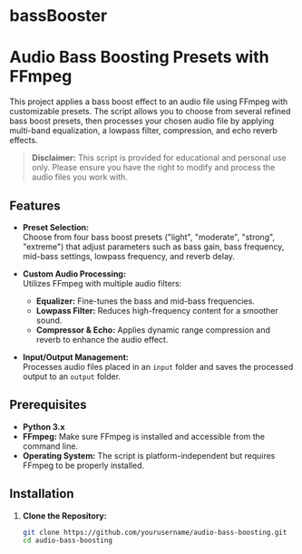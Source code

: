 # bassBooster
# Audio Bass Boosting Presets with FFmpeg

This project applies a bass boost effect to an audio file using FFmpeg with customizable presets. The script allows you to choose from several refined bass boost presets, then processes your chosen audio file by applying multi-band equalization, a lowpass filter, compression, and echo reverb effects.

> **Disclaimer:** This script is provided for educational and personal use only. Please ensure you have the right to modify and process the audio files you work with.

## Features

- **Preset Selection:**  
  Choose from four bass boost presets ("light", "moderate", "strong", "extreme") that adjust parameters such as bass gain, bass frequency, mid-bass settings, lowpass frequency, and reverb delay.

- **Custom Audio Processing:**  
  Utilizes FFmpeg with multiple audio filters:
  - **Equalizer:** Fine-tunes the bass and mid-bass frequencies.
  - **Lowpass Filter:** Reduces high-frequency content for a smoother sound.
  - **Compressor & Echo:** Applies dynamic range compression and reverb to enhance the audio effect.

- **Input/Output Management:**  
  Processes audio files placed in an `input` folder and saves the processed output to an `output` folder.

## Prerequisites

- **Python 3.x**  
- **FFmpeg:** Make sure FFmpeg is installed and accessible from the command line.
- **Operating System:** The script is platform-independent but requires FFmpeg to be properly installed.

## Installation

1. **Clone the Repository:**

   ```bash
   git clone https://github.com/yourusername/audio-bass-boosting.git
   cd audio-bass-boosting
